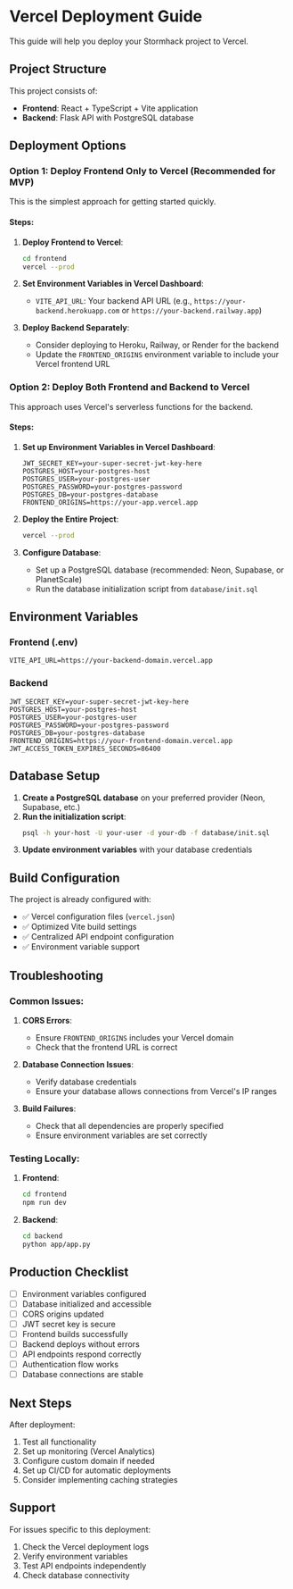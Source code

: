 # Vercel Deployment Guide

This guide will help you deploy your Stormhack project to Vercel.

## Project Structure

This project consists of:
- **Frontend**: React + TypeScript + Vite application
- **Backend**: Flask API with PostgreSQL database

## Deployment Options

### Option 1: Deploy Frontend Only to Vercel (Recommended for MVP)

This is the simplest approach for getting started quickly.

#### Steps:

1. **Deploy Frontend to Vercel**:
   ```bash
   cd frontend
   vercel --prod
   ```

2. **Set Environment Variables in Vercel Dashboard**:
   - `VITE_API_URL`: Your backend API URL (e.g., `https://your-backend.herokuapp.com` or `https://your-backend.railway.app`)

3. **Deploy Backend Separately**:
   - Consider deploying to Heroku, Railway, or Render for the backend
   - Update the `FRONTEND_ORIGINS` environment variable to include your Vercel frontend URL

### Option 2: Deploy Both Frontend and Backend to Vercel

This approach uses Vercel's serverless functions for the backend.

#### Steps:

1. **Set up Environment Variables in Vercel Dashboard**:
   ```
   JWT_SECRET_KEY=your-super-secret-jwt-key-here
   POSTGRES_HOST=your-postgres-host
   POSTGRES_USER=your-postgres-user
   POSTGRES_PASSWORD=your-postgres-password
   POSTGRES_DB=your-postgres-database
   FRONTEND_ORIGINS=https://your-app.vercel.app
   ```

2. **Deploy the Entire Project**:
   ```bash
   vercel --prod
   ```

3. **Configure Database**:
   - Set up a PostgreSQL database (recommended: Neon, Supabase, or PlanetScale)
   - Run the database initialization script from `database/init.sql`

## Environment Variables

### Frontend (.env)
```env
VITE_API_URL=https://your-backend-domain.vercel.app
```

### Backend
```env
JWT_SECRET_KEY=your-super-secret-jwt-key-here
POSTGRES_HOST=your-postgres-host
POSTGRES_USER=your-postgres-user
POSTGRES_PASSWORD=your-postgres-password
POSTGRES_DB=your-postgres-database
FRONTEND_ORIGINS=https://your-frontend-domain.vercel.app
JWT_ACCESS_TOKEN_EXPIRES_SECONDS=86400
```

## Database Setup

1. **Create a PostgreSQL database** on your preferred provider (Neon, Supabase, etc.)
2. **Run the initialization script**:
   ```bash
   psql -h your-host -U your-user -d your-db -f database/init.sql
   ```
3. **Update environment variables** with your database credentials

## Build Configuration

The project is already configured with:
- ✅ Vercel configuration files (`vercel.json`)
- ✅ Optimized Vite build settings
- ✅ Centralized API endpoint configuration
- ✅ Environment variable support

## Troubleshooting

### Common Issues:

1. **CORS Errors**:
   - Ensure `FRONTEND_ORIGINS` includes your Vercel domain
   - Check that the frontend URL is correct

2. **Database Connection Issues**:
   - Verify database credentials
   - Ensure your database allows connections from Vercel's IP ranges

3. **Build Failures**:
   - Check that all dependencies are properly specified
   - Ensure environment variables are set correctly

### Testing Locally:

1. **Frontend**:
   ```bash
   cd frontend
   npm run dev
   ```

2. **Backend**:
   ```bash
   cd backend
   python app/app.py
   ```

## Production Checklist

- [ ] Environment variables configured
- [ ] Database initialized and accessible
- [ ] CORS origins updated
- [ ] JWT secret key is secure
- [ ] Frontend builds successfully
- [ ] Backend deploys without errors
- [ ] API endpoints respond correctly
- [ ] Authentication flow works
- [ ] Database connections are stable

## Next Steps

After deployment:
1. Test all functionality
2. Set up monitoring (Vercel Analytics)
3. Configure custom domain if needed
4. Set up CI/CD for automatic deployments
5. Consider implementing caching strategies

## Support

For issues specific to this deployment:
1. Check the Vercel deployment logs
2. Verify environment variables
3. Test API endpoints independently
4. Check database connectivity
